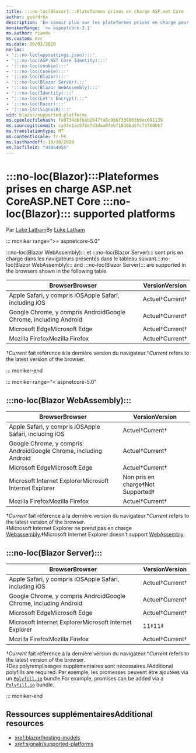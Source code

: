```yaml
---
title: :::no-loc(Blazor):::Plateformes prises en charge ASP.net Core
author: guardrex
description: 'En savoir plus sur les plateformes prises en charge pour ASP.NET Core :::no-loc(Blazor)::: .'
monikerRange: '>= aspnetcore-3.1'
ms.author: riande
ms.custom: mvc
ms.date: 10/01/2020
no-loc:
- ':::no-loc(appsettings.json):::'
- ':::no-loc(ASP.NET Core Identity):::'
- ':::no-loc(cookie):::'
- ':::no-loc(Cookie):::'
- ':::no-loc(Blazor):::'
- ':::no-loc(Blazor Server):::'
- ':::no-loc(Blazor WebAssembly):::'
- ':::no-loc(Identity):::'
- ":::no-loc(Let's Encrypt):::"
- ':::no-loc(Razor):::'
- ':::no-loc(SignalR):::'
uid: blazor/supported-platforms
ms.openlocfilehash: fe0734dbf6eb2647fa6c9b6f336063b9ec091139
ms.sourcegitcommit: ca34c1ac578e7d3daa0febf1810ba5fc74f60bbf
ms.translationtype: MT
ms.contentlocale: fr-FR
ms.lasthandoff: 10/30/2020
ms.locfileid: "93054955"
---
```

# <a name="aspnet-core-no-locblazor-supported-platforms"></a><span data-ttu-id="37da8-103">:::no-loc(Blazor):::Plateformes prises en charge ASP.net Core</span><span class="sxs-lookup"><span data-stu-id="37da8-103">ASP.NET Core :::no-loc(Blazor)::: supported platforms</span></span>

<span data-ttu-id="37da8-104">Par [Luke Latham](https://github.com/guardrex)</span><span class="sxs-lookup"><span data-stu-id="37da8-104">By [Luke Latham](https://github.com/guardrex)</span></span>

::: moniker range=">= aspnetcore-5.0"

<span data-ttu-id="37da8-105">:::no-loc(Blazor WebAssembly)::: et :::no-loc(Blazor Server)::: sont pris en charge dans les navigateurs présentés dans le tableau suivant.</span><span class="sxs-lookup"><span data-stu-id="37da8-105">:::no-loc(Blazor WebAssembly)::: and :::no-loc(Blazor Server)::: are supported in the browsers shown in the following table.</span></span>

| <span data-ttu-id="37da8-106">Browser</span><span class="sxs-lookup"><span data-stu-id="37da8-106">Browser</span></span>                          | <span data-ttu-id="37da8-107">Version</span><span class="sxs-lookup"><span data-stu-id="37da8-107">Version</span></span>         |
| -------------------------------- | --------------- |
| <span data-ttu-id="37da8-108">Apple Safari, y compris iOS</span><span class="sxs-lookup"><span data-stu-id="37da8-108">Apple Safari, including iOS</span></span>      | <span data-ttu-id="37da8-109">Actuel&dagger;</span><span class="sxs-lookup"><span data-stu-id="37da8-109">Current&dagger;</span></span> |
| <span data-ttu-id="37da8-110">Google Chrome, y compris Android</span><span class="sxs-lookup"><span data-stu-id="37da8-110">Google Chrome, including Android</span></span> | <span data-ttu-id="37da8-111">Actuel&dagger;</span><span class="sxs-lookup"><span data-stu-id="37da8-111">Current&dagger;</span></span> |
| <span data-ttu-id="37da8-112">Microsoft Edge</span><span class="sxs-lookup"><span data-stu-id="37da8-112">Microsoft Edge</span></span>                   | <span data-ttu-id="37da8-113">Actuel&dagger;</span><span class="sxs-lookup"><span data-stu-id="37da8-113">Current&dagger;</span></span> |
| <span data-ttu-id="37da8-114">Mozilla Firefox</span><span class="sxs-lookup"><span data-stu-id="37da8-114">Mozilla Firefox</span></span>                  | <span data-ttu-id="37da8-115">Actuel&dagger;</span><span class="sxs-lookup"><span data-stu-id="37da8-115">Current&dagger;</span></span> |  

<span data-ttu-id="37da8-116">&dagger;*Current* fait référence à la dernière version du navigateur.</span><span class="sxs-lookup"><span data-stu-id="37da8-116">&dagger;*Current* refers to the latest version of the browser.</span></span>  

::: moniker-end

::: moniker range="< aspnetcore-5.0"

## :::no-loc(Blazor WebAssembly):::

| <span data-ttu-id="37da8-117">Browser</span><span class="sxs-lookup"><span data-stu-id="37da8-117">Browser</span></span>                          | <span data-ttu-id="37da8-118">Version</span><span class="sxs-lookup"><span data-stu-id="37da8-118">Version</span></span>               |
| -------------------------------- | --------------------- |
| <span data-ttu-id="37da8-119">Apple Safari, y compris iOS</span><span class="sxs-lookup"><span data-stu-id="37da8-119">Apple Safari, including iOS</span></span>      | <span data-ttu-id="37da8-120">Actuel&dagger;</span><span class="sxs-lookup"><span data-stu-id="37da8-120">Current&dagger;</span></span>       |
| <span data-ttu-id="37da8-121">Google Chrome, y compris Android</span><span class="sxs-lookup"><span data-stu-id="37da8-121">Google Chrome, including Android</span></span> | <span data-ttu-id="37da8-122">Actuel&dagger;</span><span class="sxs-lookup"><span data-stu-id="37da8-122">Current&dagger;</span></span>       |
| <span data-ttu-id="37da8-123">Microsoft Edge</span><span class="sxs-lookup"><span data-stu-id="37da8-123">Microsoft Edge</span></span>                   | <span data-ttu-id="37da8-124">Actuel&dagger;</span><span class="sxs-lookup"><span data-stu-id="37da8-124">Current&dagger;</span></span>       |
| <span data-ttu-id="37da8-125">Microsoft Internet Explorer</span><span class="sxs-lookup"><span data-stu-id="37da8-125">Microsoft Internet Explorer</span></span>      | <span data-ttu-id="37da8-126">Non pris en charge&Dagger;</span><span class="sxs-lookup"><span data-stu-id="37da8-126">Not Supported&Dagger;</span></span> |
| <span data-ttu-id="37da8-127">Mozilla Firefox</span><span class="sxs-lookup"><span data-stu-id="37da8-127">Mozilla Firefox</span></span>                  | <span data-ttu-id="37da8-128">Actuel&dagger;</span><span class="sxs-lookup"><span data-stu-id="37da8-128">Current&dagger;</span></span>       |  

<span data-ttu-id="37da8-129">&dagger;*Current* fait référence à la dernière version du navigateur.</span><span class="sxs-lookup"><span data-stu-id="37da8-129">&dagger;*Current* refers to the latest version of the browser.</span></span>  
<span data-ttu-id="37da8-130">&Dagger;Microsoft Internet Explorer ne prend pas en charge [Webassembly](https://webassembly.org).</span><span class="sxs-lookup"><span data-stu-id="37da8-130">&Dagger;Microsoft Internet Explorer doesn't support [WebAssembly](https://webassembly.org).</span></span>

## :::no-loc(Blazor Server):::

| <span data-ttu-id="37da8-131">Browser</span><span class="sxs-lookup"><span data-stu-id="37da8-131">Browser</span></span>                          | <span data-ttu-id="37da8-132">Version</span><span class="sxs-lookup"><span data-stu-id="37da8-132">Version</span></span>         |
| -------------------------------- | --------------- |
| <span data-ttu-id="37da8-133">Apple Safari, y compris iOS</span><span class="sxs-lookup"><span data-stu-id="37da8-133">Apple Safari, including iOS</span></span>      | <span data-ttu-id="37da8-134">Actuel&dagger;</span><span class="sxs-lookup"><span data-stu-id="37da8-134">Current&dagger;</span></span> |
| <span data-ttu-id="37da8-135">Google Chrome, y compris Android</span><span class="sxs-lookup"><span data-stu-id="37da8-135">Google Chrome, including Android</span></span> | <span data-ttu-id="37da8-136">Actuel&dagger;</span><span class="sxs-lookup"><span data-stu-id="37da8-136">Current&dagger;</span></span> |
| <span data-ttu-id="37da8-137">Microsoft Edge</span><span class="sxs-lookup"><span data-stu-id="37da8-137">Microsoft Edge</span></span>                   | <span data-ttu-id="37da8-138">Actuel&dagger;</span><span class="sxs-lookup"><span data-stu-id="37da8-138">Current&dagger;</span></span> |
| <span data-ttu-id="37da8-139">Microsoft Internet Explorer</span><span class="sxs-lookup"><span data-stu-id="37da8-139">Microsoft Internet Explorer</span></span>      | <span data-ttu-id="37da8-140">11&Dagger;</span><span class="sxs-lookup"><span data-stu-id="37da8-140">11&Dagger;</span></span>      |
| <span data-ttu-id="37da8-141">Mozilla Firefox</span><span class="sxs-lookup"><span data-stu-id="37da8-141">Mozilla Firefox</span></span>                  | <span data-ttu-id="37da8-142">Actuel&dagger;</span><span class="sxs-lookup"><span data-stu-id="37da8-142">Current&dagger;</span></span> |

<span data-ttu-id="37da8-143">&dagger;*Current* fait référence à la dernière version du navigateur.</span><span class="sxs-lookup"><span data-stu-id="37da8-143">&dagger;*Current* refers to the latest version of the browser.</span></span>  
<span data-ttu-id="37da8-144">&Dagger;Des polyremplissages supplémentaires sont nécessaires.</span><span class="sxs-lookup"><span data-stu-id="37da8-144">&Dagger;Additional polyfills are required.</span></span> <span data-ttu-id="37da8-145">Par exemple, les promesses peuvent être ajoutées via un [`Polyfill.io`](https://polyfill.io/v3/) bundle.</span><span class="sxs-lookup"><span data-stu-id="37da8-145">For example, promises can be added via a [`Polyfill.io`](https://polyfill.io/v3/) bundle.</span></span>

::: moniker-end

## <a name="additional-resources"></a><span data-ttu-id="37da8-146">Ressources supplémentaires</span><span class="sxs-lookup"><span data-stu-id="37da8-146">Additional resources</span></span>

* <xref:blazor/hosting-models>
* <xref:signalr/supported-platforms>
